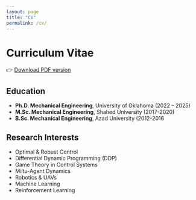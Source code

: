 ```yaml
---
layout: page
title: "CV"
permalink: /cv/
---
```


# Curriculum Vitae

👉 [Download PDF version](assets/CV.pdf)

## Education
- **Ph.D. Mechanical Engineering**, University of Oklahoma (2022 – 2025)  
- **M.Sc. Mechanical Engineering**, Shahed University (2017-2020)  
- **B.Sc. Mechanical Engineering**, Azad University (2012-2016

## Research Interests
- Optimal & Robust Control  
- Differential Dynamic Programming (DDP)  
- Game Theory in Control Systems
- Miltu-Agent Dynamics
- Robotics & UAVs
- Machine Learning
- Reinforcement Learning

